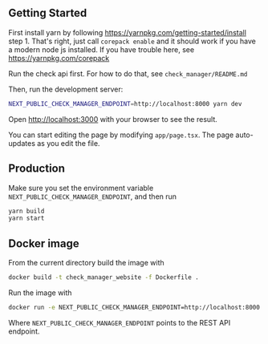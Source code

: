 ## Getting Started

First install yarn by following https://yarnpkg.com/getting-started/install step 1.
That's right, just call `corepack enable` and it should work if you have a modern node js installed.
If you have trouble here, see https://yarnpkg.com/corepack


Run the check api first. For how to do that, see `check_manager/README.md`

Then, run the development server:

```bash
NEXT_PUBLIC_CHECK_MANAGER_ENDPOINT=http://localhost:8000 yarn dev
```

Open [http://localhost:3000](http://localhost:3000) with your browser to see the result.

You can start editing the page by modifying `app/page.tsx`. The page auto-updates as you edit the file.

## Production

Make sure you set the environment variable `NEXT_PUBLIC_CHECK_MANAGER_ENDPOINT`, and then run

```bash
yarn build
yarn start
```

## Docker image

From the current directory build the image with

```bash
docker build -t check_manager_website -f Dockerfile .
```

Run the image with

```bash
docker run -e NEXT_PUBLIC_CHECK_MANAGER_ENDPOINT=http://localhost:8000 -p 3000:3000 -it check_manager_website
```

Where `NEXT_PUBLIC_CHECK_MANAGER_ENDPOINT` points to the REST API endpoint.